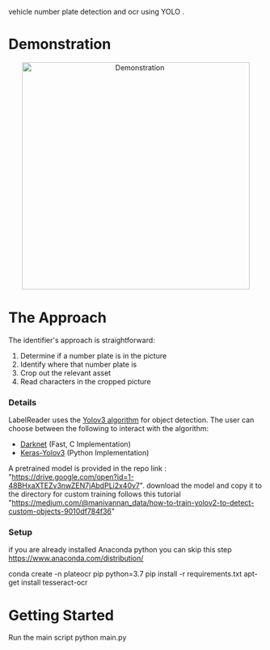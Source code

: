 

 vehicle number plate detection and ocr using YOLO .

# Demonstration
<p align="center">
<img src="https://user-images.githubusercontent.com/14065974/41622209-bcca5a84-73c3-11e8-84e7-00eae15f3011.gif" alt="Demonstration" height="450">
</p>

# The Approach

The identifier's approach is straightforward:

1. Determine if a number plate is in the picture
2. Identify where that number plate is
3. Crop out the relevant asset
4. Read characters in the cropped picture


### Details

LabelReader uses the [Yolov3 algorithm](https://pjreddie.com) for object detection. The user can choose between the following to interact with the algorithm:
* [Darknet](https://github.com/AlexeyAB/darknet)  (Fast, C Implementation) 
* [Keras-Yolov3](https://github.com/qqwweee/keras-yolo3) (Python Implementation) 

A pretrained model is provided in the repo
link : "https://drive.google.com/open?id=1-48BHxaXTEZv3nwZEN7jAbdPLi2x40v7". 
download the model and copy it to the directory
for custom training follows this tutorial "https://medium.com/@manivannan_data/how-to-train-yolov2-to-detect-custom-objects-9010df784f36"
### Setup
if you are already installed Anaconda python you can skip this step
https://www.anaconda.com/distribution/

conda create -n plateocr pip python=3.7
pip install -r requirements.txt
apt-get install tesseract-ocr 




# Getting Started

Run the main script
python main.py




